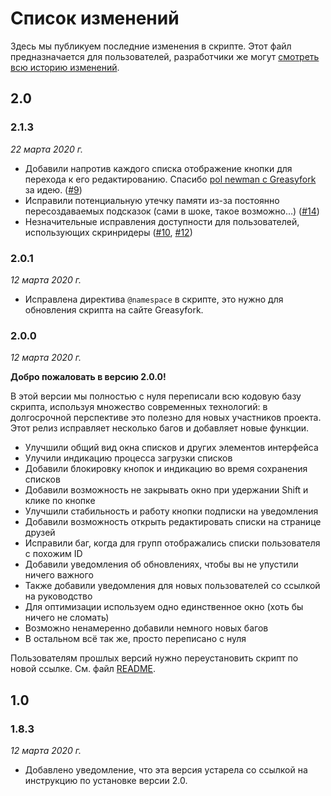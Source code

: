 # Список изменений

Здесь мы публикуем последние изменения в скрипте. Этот файл предназначается
для пользователей, разработчики же могут
[смотреть всю историю изменений][commits].

[commits]: https://github.com/Sasha-Sorokin/vklistadd/commits/master

## 2.0

### 2.1.3

*22 марта 2020 г.*

* Добавили напротив каждого списка отображение кнопки для перехода к его
  редактированию. Спасибо [pol newman с Greasyfork][greasy_feedback1] за идею.
  ([#9][pr_9])
* Исправили потенциальную утечку памяти из-за постоянно пересоздаваемых
  подсказок (сами в шоке, такое возможно…) ([#14][pr_14])
* Незначительные исправления доступности для пользователей, использующих
  скринридеры ([#10][pr_10], [#12][pr_12])

[greasy_feedback1]: https://greasyfork.org/en/forum/discussion/72673/
[pr_9]: https://github.com/Sasha-Sorokin/vklistadd/pull/9
[pr_14]: https://github.com/Sasha-Sorokin/vklistadd/pull/14
[pr_10]: https://github.com/Sasha-Sorokin/vklistadd/pull/10
[pr_12]: https://github.com/Sasha-Sorokin/vklistadd/pull/12
[issue_11]: https://github.com/Sasha-Sorokin/vklistadd/issues/11

### 2.0.1

*12 марта 2020 г.*

* Исправлена директива `@namespace` в скрипте, это нужно для обновления
  скрипта на сайте Greasyfork.

### 2.0.0

*12 марта 2020 г.*

**Добро пожаловать в версию 2.0.0!**

В этой версии мы полностью с нуля переписали всю кодовую базу скрипта,
используя множество современных технологий: в долгосрочной перспективе это
полезно для новых участников проекта. Этот релиз исправляет несколько багов и
добавляет новые функции.

* Улучшили общий вид окна списков и других элементов интерфейса
* Улучили индикацию процесса загрузки списков
* Добавили блокировку кнопок и индикацию во время сохранения списков
* Добавили возможность не закрывать окно при удержании Shift и клике по кнопке
* Улучшили стабильность и работу кнопки подписки на уведомления
* Добавили возможность открыть редактировать списки на странице друзей
* Исправили баг, когда для групп отображались списки пользователя с похожим ID
* Добавили уведомления об обновлениях, чтобы вы не упустили ничего важного
* Также добавили уведомления для новых пользователей со ссылкой на руководство
* Для оптимизации используем одно единственное окно (хоть бы ничего не сломать)
* Возможно ненамеренно добавили немного новых багов
* В остальном всё так же, просто переписано с нуля

Пользователям прошлых версий нужно переустановить скрипт по новой ссылке.
См. файл [README](/README.md).

## 1.0

### 1.8.3

*12 марта 2020 г.*

* Добавлено уведомление, что эта версия устарела со ссылкой на инструкцию по
  установке версии 2.0.
